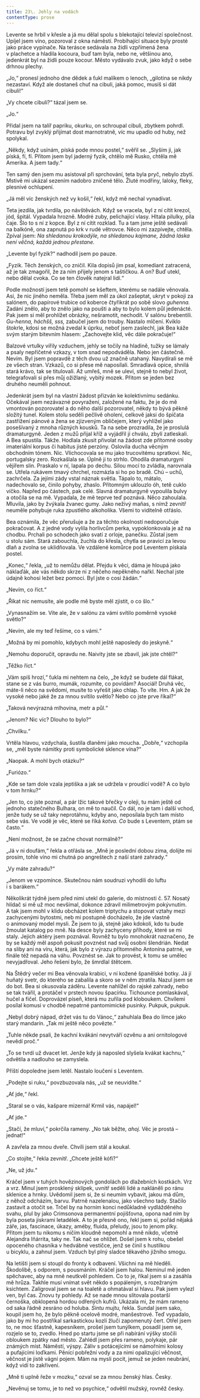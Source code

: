 ```yaml
---
title: 23\. Jehly na vodách
contentType: prose
---
```


<section>

Levente se hrbil v křesle a já mu dělal spolu s blekotající televizí společnost. Upíjel jsem víno, pozoroval z okna náměstí. Probíhající situace byly prosté jako práce vypínače. Na terásce sedávala na židli vzpřímená žena v plachetce a hladila kocoura, buď tam byla, nebo ne, většinou ano, jedenkrát byl na židli pouze kocour. Město vydávalo zvuk, jako když o sebe drhnou plechy.

„Jo,“ pronesl jednoho dne dědek a ťukl malíkem o lenoch, „gilotina se nikdy nezastaví. Když ale dostaneš chuť na cibuli, jaká pomoc, musíš si dát cibuli!“

„Vy chcete cibuli?“ tázal jsem se.

„Jo.“

Přidal jsem na talíř papriku, okurku, on schroupal cibuli, zbytkem pohrdl. Potravu byl zvyklý přijímat dost marnotratně, víc mu upadlo od huby, než spolykal.

„Někdy, když usínám, píská pode mnou postel,“ svěřil se. „Slyším ji, jak píská, fí, fí. Přitom jsem byl jaderný fyzik, chtělo mě Rusko, chtěla mě Amerika. A jsem tady.“

Ten samý den jsem mu asistoval při sprchování, teta byla pryč, nebylo zbytí. Mstivě mi ukázal sezením nadobro zničené tělo. Žluté modřiny, laloky, fleky, plesnivé ochlupení.

„Já měl víc ženských než vy košil,“ řekl, když mě nechal vynadívat.

Teta jezdila, jak tvrdila, po návštěvách. Když se vracela, byl z ní cítit krezol, jód, špitál. Vypadala hrozně. Modré zuby, pelichající vlasy. Hltala pilulky, pila čaje. Šlo to s ní z kopce. Byl z ní cítit rozklad. Tu a tam jsme ještě sedávali na balkóně, ona zapnutá po krk v rudé větrovce. Něco mi zazpívejte, chtěla. Zpíval jsem: _Na shledanou krokodýle, na shledanou kajmane, žádná láska není věčná, každá jednou přestane._

„Levente byl fyzik?“ nadhodil jsem po pauze.

„Fyzik. Těch ženských, co zničil. Kila dopisů jim psal, komediant zatracená, až je tak zmagořil, že za ním přijely jenom s taštičkou. A on? Buď utekl, nebo dělal cvoka. Co se ten člověk natejral lidí.“

Podle možností jsem tetě pomohl se kšeftem, kterému se nadále věnovala. Asi, že nic jiného neměla. Třeba jsem měl za úkol zašeptat, ukryt v pokoji za salónem, do papírové trubice od koberce čtyřikrát po sobě slovo _guhenna._ Zadání znělo, aby to znělo jako na poušti a aby to bylo kolem půl jedenácté. Pak jsem si měl prohlížet obráz­ky, nešramotit, nechodit. V salónu brebentili. _Gu-henna, háchšš, sss,_ zabučel jsem do trouby. Nastalo mlčení. Kviklo štokrle, kdosi se možná zvedal k úprku, neboť jsem zaslechl, jak Bea káže svým starým bitevním hlasem: „Zachovejte klid, věc dále pokračuje!“

Balzové vrtulky vířily vzduchem, jehly se točily na hladině, tužky se lámaly a psaly nepříčetné vzkazy, v tom snad nepodváděla. Nebo jen částečně. Nevím. Byl jsem popravdě z těch dvou už značně utahaný. Navydírali se mě ze všech stran. Vzkazů, co si přese mě naposílali. Smradlavá opice, shnilá stará krávo, tak se titulovali. Až umřeš, mně se uleví, stejně to nebyl život, telegrafovali si přes můj ožižlaný, vybitý mozek. Přitom se jeden bez druhého neuměli pohnout.

Jedenkrát jsem byl na vlastní žádost přizván ke kolektivnímu sedánku. Očekával jsem nezávazné povyražení, založené na faktu, že je do mě vmontován pozorovatel a do něho další pozorovatel, někdy to bývá pěkně složitý tunel. Kolem stolu seděli pečlivě oholení, celkově jaksi do špičata zastřižení pánové a žena se zjizveným obličejem, který vyhlížel jako posešívaný z mnoha různých kousků. Ta na sebe prozradila, že je proslulá dramaturgyně. Jeden z mužů přijal kříž a vyjádřil jí chválu, zbylí zatleskali. A Bea spustila. Tákže. Hodlala zkusit přivolat na žádost zde přítomné osoby imateriální korpus či habitus jisté perzóny. Oslovila ducha věcným obchodním tónem. Nic. Vlichocovala se mu jako trucovitému spratkovi. Nic, portugalsky zero. Rozkašlala se. Úplně ji to strhlo. Ohodila dramaturgyni vějířem slin. Praskalo v ní, lapala po dechu. Silou mocí to zvládla, narovnala se. Utřela rukávem tmavý chrchel, rozmázla si ho po bradě. Chú – uchů, zachrčela. Za jejími zády vstal náznak světla. Tápalo to, mátalo, nadechovalo se, činilo pohyby, zhaslo. Přítomným uklouzlo óh, tetě cuklo víčko. Napřed po částech, pak celé. Slavná dramaturgyně vypoulila bulvy a otočila se na mě. Vypadala, že mě teprve teď poznává. Něco zahoulala. Mluvila, jako by žvýkala žvanec gumy. Jako neživý maňas, s nímž zevnitř neuměle pohybuje ruka zpustlého alkoholika. Všemi to viditelně otřáslo.

Bea oznámila, že věc přerušuje a že za těchto okolností nedoporučuje pokračovat. A z jedné vody vylila horlivcům perka, vypoklonkovala je až na chodbu. Prchali po schodech jako svatí z orloje, panečku. Zůstal jsem u stolu sám. Stará zabouchla, žuchla do křesla, chytla se pravicí za levou dlaň a zvolna se uklidňovala. Ve vzdálené komůrce pod Leventem pískala postel.

„Konec,“ řekla, „už to nemůžu dělat. Přejdu k věci, dáma je hloupá jako náklaďák, ale vás někdo skrze ni z něčeho nepěkného nařkl. Nechal jste údajně kohosi ležet bez pomoci. Byl jste o cosi žádán.“

„Nevím, co říct.“

„Říkat nic nemusíte, ale podle mě byste měl zjistit, o co šlo.“

„Vynasnažím se. Víte ale, že v salónu za vámi svítilo poměrně vysoké světlo?“

„Nevím, ale my teď řešíme, co s vámi.“

„Možná by mi pomohlo, kdybych mohl ještě naposledy do jeskyně.“

„Nemohu doporučit, opravdu ne. Naivity jste se zbavil, jak jste chtěl?“

„Těžko říct.“

„Vám spíš hrozí,“ ťukla mi nehtem na čelo, „že když se budete dál flákat, stane se z vás burro, mumák, rozumíte, co povídám? Asociál! Druhá věc, máte-li něco na svědomí, musíte to vyřešit jako chlap. To víte. Hm. A jak že vysoké nebo jaké že za mnou svítilo světlo? Nebo co jste prve říkal?“

„Taková nevýrazná mlhovina, metr a půl.“

„Jenom? Nic víc? Dlouho to bylo?“

„Chvilku.“

Vrtěla hlavou, vzdychala, šustila dlaněmi jako moucha. „Dobře,“ vzchopila se, „měl byste námitky proti symbolické sklence vína?“

„Naopak. A mohl bych otázku?“

„Furiózo.“

„Kde se tam dole vzala jeptiška a jak se udržela v proudící vodě? A co bylo v tom hrnku?“

„Jen to, co jste poznal, a pár lžic takové břečky v oleji, tu mám ještě od jednoho statečného Bulhara, on mě to naučil. Co dál, no je tam i další vchod, jenže tudy se už taky neprotáhnu, kdyby ano, neposílala bych tam místo sebe vás. Ve vodě je věc, které se říká _kotva. Co_ bude s Leventem, ptám se často.“

„Není možnost, že se začne chovat normálně?“

„Já v ni doufám,“ řekla a otřásla se. „Mně je poslední dobou zima, dolijte mi prosím, tohle víno mi chutná po angreštech z naší staré zahrady.“

„Vy máte zahradu?“

„Jenom ve vzpomínce. Skutečnou nám soudruzi vyhodili do luftu i s barákem.“

</section>

<section>

Několikrát týdně jsem před nimi utekl do galerie, do místnosti č. 57. Nosatý hlídač si mě už moc nevšímal, dokonce zdravil milimetrovým pokývnutím. A tak jsem mohl v klidu obcházet kolem triptychu a stopovat vztahy mezi zachycenými bytostmi, neb mi postupně docházelo, že jde vlastně o animovaný model mysli. Že jsem to já, stejně jako kdokoli, kdo tu bude žmoulat katalog po mně. Na desce byly zachyceny příhody, které se mi staly. Jejich aktéry jsem poznával. Rovněž tu bylo mnohokrát naznačeno, že by se každý měl aspoň pokusit povznést nad svůj osobní šlendrián. Nedat na sliby ani na víru, která, jak bylo z výrazu přítomného Antonína patrné, ve finále též nepadá na váhu. Povznést se. Jak to provést, k tomu se umělec nevyjadřoval. Jeho řešení bylo, že šmrdlal štětcem.

Na Štědrý večer mi Bea věnovala krabici, v ní kožené španělské botky. Já jí huňatý svetr, do kterého se zabalila a skoro se v něm ztratila. Nazul jsem se do bot. Bea si okusovala záděru. Levente nahlížel do rajské zahrady, nebo se tak tvářil, a protáčel v prstech novou špacírku. Tichounce pomlaskával, hučel a fičel. Doprovázel píseň, která mu zuřila pod kloboukem. Chvílemi posílal komusi v chodbě nepatrné pantomimické pusinky. Pukpuk, pukpuk.

„Nebyl dobrý nápad, držet vás tu do Vánoc,“ zahuhlala Bea do límce jako starý mandarín. „Tak mi ještě něco povězte.“

„Tuhle někde psali, že kachní kvákání nevytváří ozvěnu a ani ornitologové nevědí proč.“

„To se tvrdí už dvacet let. Jenže kdy já naposled slyšela kvákat kachnu,“ odvětila a nadlouho se zamyslela.

Příští dopoledne jsem letěl. Nastalo loučení s Leventem.

„Podejte si ruku,“ povzbuzovala nás, „už se neuvidíte.“

„Ať jde,“ řekl.

„Staral se o vás, kašpare mizerná! Krmil vás, napájel!“

„Ať jde.“

„Stačí, že mluví,“ pokrčila rameny. „No tak běžte, _ahoj._ Věc je prostá – jednat!“

A zavřela za mnou dveře. Chvíli jsem stál a koukal.

„Co stojíte,“ řekla zevnitř. „Chcete ještě kófi?“

„Ne, už jdu.“

Kráčel jsem v tuhých hovězinových gondolách po dlažebních kostkách. Vrz a vrz. Minul jsem prosklený sklípek, uvnitř seděli lidé a nakláněli po ránu sklenice a hrnky. Uvědomil jsem si, že si neumím vybavit, jakou má dům, z něhož odcházím, barvu. Patrně nazelenalou, jako všechno tady. Stačilo zastavit a otočit se. Trčel by na horním konci nedůkladně vydlážděného svahu, plul by jako Crimsonova permanentní pojišťovna, opona nad ním by byla poseta jiskrami letadélek. A to je přesně ono, řekl jsem si, pořád nějaká záře, jas, fascinace, úkazy, améby, fluida, přeludy, jsou to jenom plky. Přitom jsem tu nikomu s ničím kloudně nepomohl a mně nikdo, včetně Alejandra Iñárrita, taky ne. Tak nač se ohlížet. Došel jsem k rohu, obešel opoceného chasníka v hedvábné vestičce, jenž se činil s hustilkou u bicyklu, a zahnul jsem. Vzduch byl plný sladce těkavého jižního smogu.

Na letišti jsem si stoupl do fronty k odbavení. Všichni na mě hleděli. Škodolibě, s odporem, s pousmáním. Kráčel jsem halou. Neminul mě jeden spěchavec, aby na mně neutkvěl pohledem. Co to je, říkal jsem si a zasáhla mě hrůza. Takhle musí vnímat svět někdo s popáleným, s rozežraným ksichtem. Zalígroval jsem se na toaletě a ohmatával si hlavu. Pak jsem vylezl ven, byl čas. Znovu ty pohledy. Až se nade mnou slitovala postarší černoška, obklopená hordou odřených kufrů. Ukázala mi, že mám rameno od saka řádně zesráno od holuba. _Sintu mujtu,_ řekla. Sundal jsem sako, koupil jsem ho, že bylo pěkně ocelově modré, manšestrové. Teď vypadalo, jako by mi ho postříkal sarkastickou kozlí žlučí zapomenutý čert. Otřel jsem to, ne moc šťastně, kapesníkem, prošel jsem tunýlkem, posadil jsem se, rozjelo se to, zvedlo. Hned po startu jsme se při nabírání výšky stočili obloukem zpátky nad město. Zahlédl jsem přes rameno, polykaje, pár známých míst. Náměstí, výspy. Záliv s potácejícími se námořními kolosy a pufajícími loďkami. Pěnící pobřežní vody a za nimi opalizující věčnost, věčnost je jistě vágní pojem. Mám na mysli pocit, jemuž se jeden neubrání, když vidí to zakřivení.

„Mně ti uplně řeže v mozku,“ ozval se za mnou ženský hlas. Česky.

„Nevěnuj se tomu, je to než vo psychice,“ odvětil mužský, rovněž česky.

</section>
